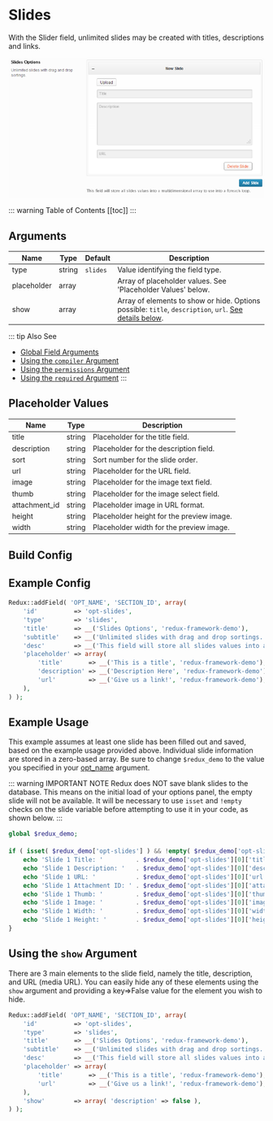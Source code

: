 # Slides
With the Slider field, unlimited slides may be created with titles, descriptions and links.

<span style="display:block;text-align:center">![](./img/slides.png)</span>

::: warning Table of Contents
[[toc]]
:::

## Arguments
|Name|Type|Default|Description|
|--- |--- |--- |--- |
|type|string|`slides`|Value identifying the field type.|
|placeholder|array||Array of placeholder values.  See 'Placeholder Values' below.|
|show|array||Array of elements to show or hide. Options possible: `title`, `description`, `url`. [See details below](#using-the-show-argument). |

::: tip Also See
- [Global Field Arguments](../configuration/fields/arguments.md)
- [Using the `compiler` Argument](../configuration/fields/compiler.md)
- [Using the `permissions` Argument](../configuration/fields/permissions.md)
- [Using the `required` Argument](../configuration/fields/required.md)
:::

## Placeholder Values
|Name|Type|Description|
|--- |--- |--- |
|title|string|Placeholder for the title field.|
|description|string|Placeholder for the description field.|
|sort|string|Sort number for the slide order.|
|url|string|Placeholder for the URL field.|
|image|string|Placeholder for the image text field.|
|thumb|string|Placeholder for the image select field.|
|attachment_id|string|Placeholder image in URL format.|
|height|string|Placeholder height for the preview image.|
|width|string|Placeholder width for the preview image.|



## Build Config
<script>
import builder from './slides.json';
export default {
    data () {
        return {
            builder: builder,
            defaults: {
            }
        };
    }
}
</script>
<builder :builder_json="builder" :builder_defaults="defaults" />

## Example Config

```php
Redux::addField( 'OPT_NAME', 'SECTION_ID', array(
    'id'          => 'opt-slides',
    'type'        => 'slides',
    'title'       => __('Slides Options', 'redux-framework-demo'),
    'subtitle'    => __('Unlimited slides with drag and drop sortings.', 'redux-framework-demo'),
    'desc'        => __('This field will store all slides values into a multidimensional array to use into a foreach loop.', 'redux-framework-demo')
    'placeholder' => array(
        'title'       => __('This is a title', 'redux-framework-demo'),
        'description' => __('Description Here', 'redux-framework-demo'),
        'url'         => __('Give us a link!', 'redux-framework-demo'),
    ),
) );
```

## Example Usage
This example assumes at least one slide has been filled out and saved, based on the example usage provided above. Individual slide information are stored in a zero-based array. Be sure to change `$redux_demo` to the value you specified in your [opt_name](../configuration/global_arguments.md#opt_name) argument.

::: warning IMPORTANT NOTE
Redux does NOT save blank slides to the database.  This means on the initial load of your options panel, the empty slide will not be available.  It will be necessary to use `isset` and `!empty` checks on the slide variable before attempting to use it in your code, as shown below.
:::

```php
global $redux_demo;

if ( isset( $redux_demo['opt-slides'] ) && !empty( $redux_demo['opt-slides'] ) ) {
    echo 'Slide 1 Title: '         . $redux_demo['opt-slides'][0]['title'];
    echo 'Slide 1 Description: '   . $redux_demo['opt-slides'][0]['description'];
    echo 'Slide 1 URL: '           . $redux_demo['opt-slides'][0]['url'];
    echo 'Slide 1 Attachment ID: ' . $redux_demo['opt-slides'][0]['attachment_id'];
    echo 'Slide 1 Thumb: '         . $redux_demo['opt-slides'][0]['thumb'];
    echo 'Slide 1 Image: '         . $redux_demo['opt-slides'][0]['image'];
    echo 'Slide 1 Width: '         . $redux_demo['opt-slides'][0]['width'];
    echo 'Slide 1 Height: '        . $redux_demo['opt-slides'][0]['height'];
}
```

## Using the `show` Argument
There are 3 main elements to the slide field, namely the title, description, and URL (media URL). You can easily hide
any of these elements using the `show` argument and providing a key=>False value for the element you wish to hide.

```php
Redux::addField( 'OPT_NAME', 'SECTION_ID', array(
    'id'          => 'opt-slides',
    'type'        => 'slides',
    'title'       => __('Slides Options', 'redux-framework-demo'),
    'subtitle'    => __('Unlimited slides with drag and drop sortings.', 'redux-framework-demo'),
    'desc'        => __('This field will store all slides values into a multidimensional array to use into a foreach loop.', 'redux-framework-demo')
    'placeholder' => array(
        'title'       => __('This is a title', 'redux-framework-demo'),
        'url'         => __('Give us a link!', 'redux-framework-demo'),
    ),
    'show'        => array( 'description' => false ),
) );
```